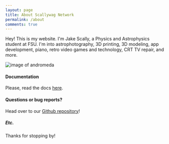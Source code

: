 ```yaml
---
layout: page
title: About Scallywag Network
permalink: /about
comments: true
---
```


<div class="row justify-content-between">
<div class="col-md-8 pr-5">

<p>Hey! This is my website. I'm Jake Scally, a Physics and Astrophysics student at FSU. I'm into astrophotography, 3D printing, 3D modeling, app development, piano, retro video games and technology, CRT TV repair, and more.</p>

<p class="mb-5"><img class="shadow-lg" src="{{site.baseurl}}/assets/images/andromeda.png" alt="image of andromeda" /></p>
<h4>Documentation</h4>

<p>Please, read the docs <a href="https://bootstrapstarter.com/bootstrap-templates/template-mediumish-bootstrap-jekyll/">here</a>.</p>

<h4>Questions or bug reports?</h4>

<p>Head over to our <a href="https://github.com/wowthemesnet/mediumish-theme-jekyll">Github repository</a>!</p>

</div>

<div class="col-md-4">

<div class="sticky-top sticky-top-80">
<h5>Etc.</h5>

<p>Thanks for stopping by!</p>
<!-- <a target="_blank" href="https://github.com/wowthemesnet/mediumish-theme-jekyll">Mediumish <i class="fab fa-github"></i></a> -->

<!-- <a target="_blank" href="https://www.instagram.com/js.astrophoto/" class="btn btn-danger">Instagram</a> <a target="_blank" href="https://bootstrapstarter.com/bootstrap-templates/template-mediumish-bootstrap-jekyll/" class="btn btn-warning">Documentation</a> -->

</div>
</div>
</div>

